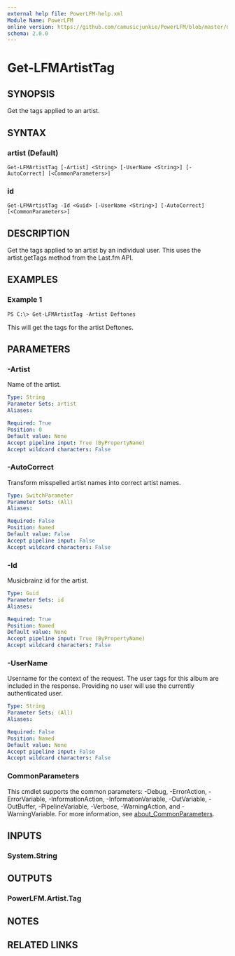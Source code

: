 ```yaml
---
external help file: PowerLFM-help.xml
Module Name: PowerLFM
online version: https://github.com/camusicjunkie/PowerLFM/blob/master/docs/Get-LFMArtistTag.md
schema: 2.0.0
---
```


# Get-LFMArtistTag

## SYNOPSIS
Get the tags applied to an artist.

## SYNTAX

### artist (Default)
```
Get-LFMArtistTag [-Artist] <String> [-UserName <String>] [-AutoCorrect] [<CommonParameters>]
```

### id
```
Get-LFMArtistTag -Id <Guid> [-UserName <String>] [-AutoCorrect] [<CommonParameters>]
```

## DESCRIPTION
Get the tags applied to an artist by an individual user.
This uses the artist.getTags method from the Last.fm API.

## EXAMPLES

### Example 1
```
PS C:\> Get-LFMArtistTag -Artist Deftones
```

This will get the tags for the artist Deftones.

## PARAMETERS

### -Artist
Name of the artist.

```yaml
Type: String
Parameter Sets: artist
Aliases:

Required: True
Position: 0
Default value: None
Accept pipeline input: True (ByPropertyName)
Accept wildcard characters: False
```

### -AutoCorrect
Transform misspelled artist names into correct artist names.

```yaml
Type: SwitchParameter
Parameter Sets: (All)
Aliases:

Required: False
Position: Named
Default value: False
Accept pipeline input: False
Accept wildcard characters: False
```

### -Id
Musicbrainz id for the artist.

```yaml
Type: Guid
Parameter Sets: id
Aliases:

Required: True
Position: Named
Default value: None
Accept pipeline input: True (ByPropertyName)
Accept wildcard characters: False
```

### -UserName
Username for the context of the request.
The user tags for this album are included in the response.
Providing no user will use the currently authenticated user.

```yaml
Type: String
Parameter Sets: (All)
Aliases:

Required: False
Position: Named
Default value: None
Accept pipeline input: False
Accept wildcard characters: False
```

### CommonParameters
This cmdlet supports the common parameters: -Debug, -ErrorAction, -ErrorVariable, -InformationAction, -InformationVariable, -OutVariable, -OutBuffer, -PipelineVariable, -Verbose, -WarningAction, and -WarningVariable. For more information, see [about_CommonParameters](http://go.microsoft.com/fwlink/?LinkID=113216).

## INPUTS

### System.String
## OUTPUTS

### PowerLFM.Artist.Tag
## NOTES

## RELATED LINKS
